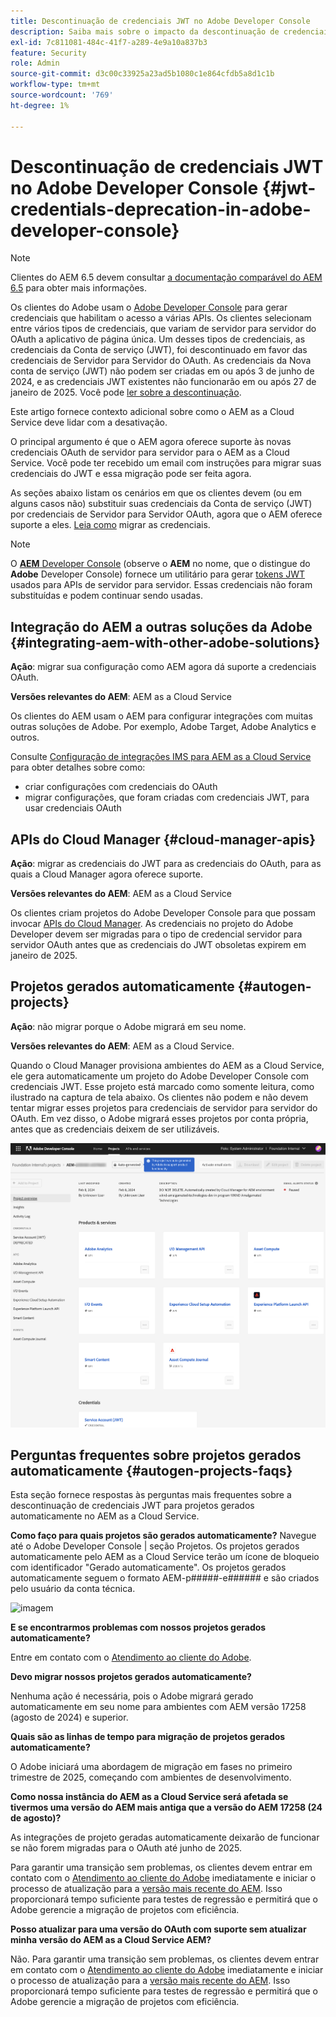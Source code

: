 ```yaml
---
title: Descontinuação de credenciais JWT no Adobe Developer Console
description: Saiba mais sobre o impacto da descontinuação de credenciais JWT no Adobe Developer Console no AEM.
exl-id: 7c811081-484c-41f7-a289-4e9a10a837b3
feature: Security
role: Admin
source-git-commit: d3c00c33925a23ad5b1080c1e864cfdb5a8d1c1b
workflow-type: tm+mt
source-wordcount: '769'
ht-degree: 1%

---
```


# Descontinuação de credenciais JWT no Adobe Developer Console {#jwt-credentials-deprecation-in-adobe-developer-console}

>[!NOTE]
>
>Clientes do AEM 6.5 devem consultar [a documentação comparável do AEM 6.5](https://experienceleague.adobe.com/en/docs/experience-manager-65/content/security/jwt-credentials-deprecation-in-adobe-developer-console) para obter mais informações.

Os clientes do Adobe usam o [Adobe Developer Console](https://developer.adobe.com/console) para gerar credenciais que habilitam o acesso a várias APIs. Os clientes selecionam entre vários tipos de credenciais, que variam de servidor para servidor do OAuth a aplicativo de página única. Um desses tipos de credenciais, as credenciais da Conta de serviço (JWT), foi descontinuado em favor das credenciais de Servidor para Servidor do OAuth. As credenciais da Nova conta de serviço (JWT) não podem ser criadas em ou após 3 de junho de 2024, e as credenciais JWT existentes não funcionarão em ou após 27 de janeiro de 2025. Você pode [ler sobre a descontinuação](https://developer.adobe.com/developer-console/docs/guides/authentication/ServerToServerAuthentication/migration/).

Este artigo fornece contexto adicional sobre como o AEM as a Cloud Service deve lidar com a desativação.

O principal argumento é que o AEM agora oferece suporte às novas credenciais OAuth de servidor para servidor para o AEM as a Cloud Service. Você pode ter recebido um email com instruções para migrar suas credenciais do JWT e essa migração pode ser feita agora.

As seções abaixo listam os cenários em que os clientes devem (ou em alguns casos não) substituir suas credenciais da Conta de serviço (JWT) por credenciais de Servidor para Servidor OAuth, agora que o AEM oferece suporte a eles. [Leia como](https://developer.adobe.com/developer-console/docs/guides/authentication/ServerToServerAuthentication/migration/#migration-overview) migrar as credenciais.

>[!NOTE]
>
>O [**AEM** Developer Console](/help/implementing/developing/introduction/development-guidelines.md#crxde-lite-and-developer-console) (observe o **AEM** no nome, que o distingue do **Adobe** Developer Console) fornece um utilitário para gerar [tokens JWT](/help/implementing/developing/introduction/generating-access-tokens-for-server-side-apis.md) usados para APIs de servidor para servidor. Essas credenciais não foram substituídas e podem continuar sendo usadas.

## Integração do AEM a outras soluções da Adobe {#integrating-aem-with-other-adobe-solutions}

**Ação**: migrar sua configuração como AEM agora dá suporte a credenciais OAuth.

**Versões relevantes do AEM**: AEM as a Cloud Service

Os clientes do AEM usam o AEM para configurar integrações com muitas outras soluções de Adobe. Por exemplo, Adobe Target, Adobe Analytics e outros.

Consulte [Configuração de integrações IMS para AEM as a Cloud Service](/help/security/setting-up-ims-integrations-for-aem-as-a-cloud-service.md) para obter detalhes sobre como:

* criar configurações com credenciais do OAuth
* migrar configurações, que foram criadas com credenciais JWT, para usar credenciais OAuth

## APIs do Cloud Manager {#cloud-manager-apis}

**Ação**: migrar as credenciais do JWT para as credenciais do OAuth, para as quais a Cloud Manager agora oferece suporte.

**Versões relevantes do AEM**: AEM as a Cloud Service

Os clientes criam projetos do Adobe Developer Console para que possam invocar [APIs do Cloud Manager](https://developer.adobe.com/experience-cloud/cloud-manager/guides/getting-started/create-api-integration/). As credenciais no projeto do Adobe Developer devem ser migradas para o tipo de credencial servidor para servidor OAuth antes que as credenciais do JWT obsoletas expirem em janeiro de 2025.

## Projetos gerados automaticamente {#autogen-projects}

**Ação**: não migrar porque o Adobe migrará em seu nome.

**Versões relevantes do AEM**: AEM as a Cloud Service.

Quando o Cloud Manager provisiona ambientes do AEM as a Cloud Service, ele gera automaticamente um projeto do Adobe Developer Console com credenciais JWT. Esse projeto está marcado como somente leitura, como ilustrado na captura de tela abaixo. Os clientes não podem e não devem tentar migrar esses projetos para credenciais de servidor para servidor do OAuth. Em vez disso, o Adobe migrará esses projetos por conta própria, antes que as credenciais deixem de ser utilizáveis.

![Projetos gerados automaticamente](/help/security/assets/jwt-deprecation-autogen-projects.png)

## Perguntas frequentes sobre projetos gerados automaticamente {#autogen-projects-faqs}

Esta seção fornece respostas às perguntas mais frequentes sobre a descontinuação de credenciais JWT para projetos gerados automaticamente no AEM as a Cloud Service.

**Como faço para quais projetos são gerados automaticamente?**
Navegue até o Adobe Developer Console | seção Projetos.  Os projetos gerados automaticamente pelo AEM as a Cloud Service terão um ícone de bloqueio com identificador &quot;Gerado automaticamente&quot;.  Os projetos gerados automaticamente seguem o formato AEM-p#####-e###### e são criados pelo usuário da conta técnica.

<img width="439" alt="imagem" src="https://git.corp.adobe.com/storage/user/16149/files/6b20a8a3-3711-4741-8f2c-ec5e36fe97cc">


**E se encontrarmos problemas com nossos projetos gerados automaticamente?**

Entre em contato com o [Atendimento ao cliente do Adobe](https://helpx.adobe.com/br/enterprise/using/support-for-experience-cloud.html).

**Devo migrar nossos projetos gerados automaticamente?**

Nenhuma ação é necessária, pois o Adobe migrará gerado automaticamente em seu nome para ambientes com AEM versão 17258 (agosto de 2024) e superior.

**Quais são as linhas de tempo para migração de projetos gerados automaticamente?**

O Adobe iniciará uma abordagem de migração em fases no primeiro trimestre de 2025, começando com ambientes de desenvolvimento.

**Como nossa instância do AEM as a Cloud Service será afetada se tivermos uma versão do AEM mais antiga que a versão do AEM 17258 (24 de agosto)?**

As integrações de projeto geradas automaticamente deixarão de funcionar se não forem migradas para o OAuth até junho de 2025.

Para garantir uma transição sem problemas, os clientes devem entrar em contato com o [Atendimento ao cliente do Adobe](https://helpx.adobe.com/br/enterprise/using/support-for-experience-cloud.html) imediatamente e iniciar o processo de atualização para a [versão mais recente do AEM](https://experienceleague.adobe.com/pt-br/docs/experience-manager-cloud-service/content/release-notes/maintenance/latest). Isso proporcionará tempo suficiente para testes de regressão e permitirá que o Adobe gerencie a migração de projetos com eficiência.

**Posso atualizar para uma versão do OAuth com suporte sem atualizar minha versão do AEM as a Cloud Service AEM?**

Não. Para garantir uma transição sem problemas, os clientes devem entrar em contato com o [Atendimento ao cliente do Adobe](https://helpx.adobe.com/br/enterprise/using/support-for-experience-cloud.html) imediatamente e iniciar o processo de atualização para a [versão mais recente do AEM](https://experienceleague.adobe.com/pt-br/docs/experience-manager-cloud-service/content/release-notes/maintenance/latest). Isso proporcionará tempo suficiente para testes de regressão e permitirá que o Adobe gerencie a migração de projetos com eficiência.
